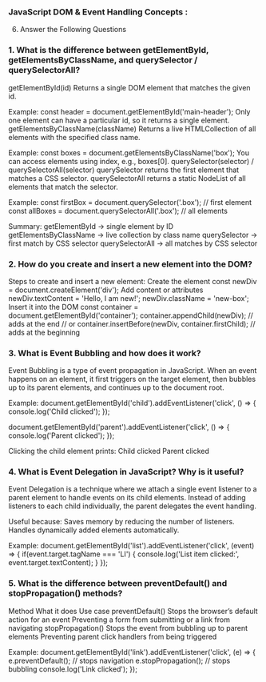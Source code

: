### JavaScript DOM & Event Handling Concepts :

6. Answer the Following Questions
### 1. What is the difference between getElementById, getElementsByClassName, and querySelector / querySelectorAll?

getElementById(id)
Returns a single DOM element that matches the given id.

Example:
const header = document.getElementById('main-header');
Only one element can have a particular id, so it returns a single element.
getElementsByClassName(className)
Returns a live HTMLCollection of all elements with the specified class name.

Example:
const boxes = document.getElementsByClassName('box');
You can access elements using index, e.g., boxes[0].
querySelector(selector) / querySelectorAll(selector)
querySelector returns the first element that matches a CSS selector.
querySelectorAll returns a static NodeList of all elements that match the selector.

Example:
const firstBox = document.querySelector('.box'); // first element
const allBoxes = document.querySelectorAll('.box'); // all elements

Summary:
getElementById → single element by ID
getElementsByClassName → live collection by class name
querySelector → first match by CSS selector
querySelectorAll → all matches by CSS selector

### 2. How do you create and insert a new element into the DOM?
Steps to create and insert a new element:
Create the element
const newDiv = document.createElement('div');
Add content or attributes
newDiv.textContent = 'Hello, I am new!';
newDiv.className = 'new-box';
Insert it into the DOM
const container = document.getElementById('container');
container.appendChild(newDiv); // adds at the end
// or
container.insertBefore(newDiv, container.firstChild); // adds at the beginning

### 3. What is Event Bubbling and how does it work?
Event Bubbling is a type of event propagation in JavaScript.
When an event happens on an element, it first triggers on the target element, then bubbles up to its parent elements, and continues up to the document root.

Example:
document.getElementById('child').addEventListener('click', () => {
console.log('Child clicked');
});

document.getElementById('parent').addEventListener('click', () => {
console.log('Parent clicked');
});

Clicking the child element prints:
Child clicked
Parent clicked

### 4. What is Event Delegation in JavaScript? Why is it useful?
Event Delegation is a technique where we attach a single event listener to a parent element to handle events on its child elements.
Instead of adding listeners to each child individually, the parent delegates the event handling.

Useful because:
Saves memory by reducing the number of listeners.
Handles dynamically added elements automatically.

Example:
document.getElementById('list').addEventListener('click', (event) => {
if(event.target.tagName === 'LI') {
console.log('List item clicked:', event.target.textContent);
}
});

### 5. What is the difference between preventDefault() and stopPropagation() methods?
   Method What it does Use case
   preventDefault() Stops the browser’s default action for an event Preventing a form from submitting or a link from navigating
   stopPropagation() Stops the event from bubbling up to parent elements Preventing parent click handlers from being triggered

Example:
document.getElementById('link').addEventListener('click', (e) => {
e.preventDefault(); // stops navigation
e.stopPropagation(); // stops bubbling
console.log('Link clicked');
});
